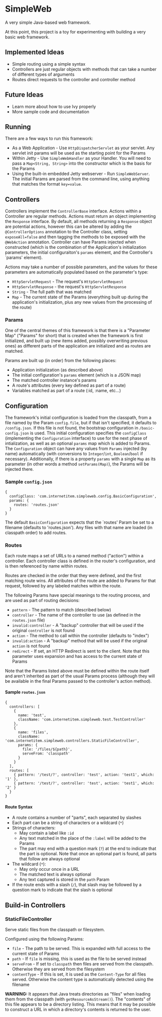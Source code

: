 # SimpleWeb #

A very simple Java-based web framework.

At this point, this project is a toy for experimenting with building a very basic web framework.

## Implemented Ideas ##

 * Simple routing using a simple syntax
 * Controllers are just regular objects with methods that can take a number of different types of arguments
 * Routes direct requests to the controller and controller method

## Future Ideas ##

 * Learn more about how to use Ivy properly
 * More sample code and documentation

## Running ##

There are a few ways to run this framework:

 * As a Web Application - Use `HttpDispatcherServlet` as your servlet. Any servlet init params will be used as the starting point for the Params
 * Within Jetty - Use `SimpleWebHandler` as your Handler. You will need to pass a `Map<String, String>` into the constructor which is the basis for the Params
 * Using the built-in embedded Jetty webserver - Run `SimpleWebServer`. The initial Params are parsed from the command line, using anything that matches the format `key=value`.

## Controllers ##

Controllers implement the `ControllerBase` interface. Actions within a Controller are regular methods. Actions must return an object implementing the `Response` interface. By default, all methods returning a `Response` object are potential actions, however this can be altered by adding the `@ControllerOptions` annotation to the Controller class, setting `exposeAll=false` and then tagging the methods to be exposed with the `@WebAction` annotation. Controller can have Params injected when constructed (which is the combination of the Application's initialization parameters, the initial configuraiton's `params` element, and the Controller's `params' element).

Actions may take a number of possible parameters, and the values for these parameters are automatically populated based on the parameter's type:

 * `HttpServletRequest` - The request's `HttpServletRequest`
 * `HttpServletResponse` - the request's `HttpServletResponse`
 * `String` - The full path that was matched
 * `Map` - The current state of the Params (everything built up during the application's initialization, plus any new values from the processing of the route)

### Params ###

One of the central themes of this framework is that there is a "Parameter Map" ("Params" for short) that is created when the framework is first initialized, and built up (new items added, possibly overwriting previous ones) as different parts of the application are initialized and as routes are matched.

Params are built up (in order) from the following places:

 * Application initialization (as described above)
 * The initial configuration's `params` element (which is a JSON map)
 * The matched controller instance's params
 * A route's attributes (every key defined as part of a route)
 * Variables matched as part of a route (:id, :name, etc...)

## Configuration ##

The framework's initial configuration is loaded from the classpath, from a file named by the Param `config.file`, but if that isn't specified, it defaults to `/config.json`. If this file is not found, the bootstrap configuration in `/basic-config.json` is used. This initial configuration specifies the `configClass` (implementing the `Configuration` interface) to use for the next phase of intialization, as well as an optional `params` map which is added to Params. The `Configuration` object can have any values from `Params` injected (by name) automatically (with conversions to `Integer`/`int`, `Boolean`/`bool` if necessary). Additionally, if there is a property `params` with a single `Map` as its parameter (in other words a method `setParams(Map)`), the Params will be injected there.

### Sample `config.json` ###

    {
      configClass: 'com.internetitem.simpleweb.config.BasicConfiguration',
      params: {
        routes: 'routes.json'
      }
    }

The default `BasicConfiguration` expects that the `routes' Param be set to a filename (defaults to 'routes.json'). Any files with that name are loaded (in classpath order) to add routes.

### Routes ###

Each route maps a set of URLs to a named method ("action") within a controller. Each controller class is defined in the router's configuration, and is then referenced by name within routes.

Routes are checked in the order that they were defined, and the first matching route wins. All attributes of the route are added to Params for that request, followed by any labeled matches within the route.

The following Params have special meanings to the routing process, and are used as part of routing decisions:

 * `pattern` - The pattern to match (described below)
 * `controller` - The name of the controller to use (as defined in the `routes.json` file)
 * `invalid:controller` - A "backup" controller that will be used if the original `controller` is not found
 * `action` - The method to call within the controller (defaults to "index")
 * `invalid:action` - A "backup" method that will be used if the original `action` is not found
 * `redirect` - If set, an HTTP Redirect is sent to the client. Note that this parameter uses expansion and has access to the current state of Params

Note that the Params listed above must be defined within the route itself and aren't inherited as part of the usual Params process (although they will be available in the final Params passed to the controller's action method).

#### Sample `routes.json` #####

    {
      controllers: [
        {
          name: 'test',
          className: 'com.internetitem.simpleweb.test.TestController'
        },
        {
          name: 'files',
          className: 'com.internetitem.simpleweb.controllers.StaticFileController',
          params: {
            file: '/files/${path}',
            serveFrom: 'classpath'
          }
        }
      ],
      routes: [
        { pattern: '/test/?', controller: 'test', action: 'test1', which: '1' },
        { pattern: '/test/?', controller: 'test', action: 'test1', which: '2' }
      }
    }


#### Route Syntax ####

 * A route contains a number of "parts", each separated by slashes
 * Each part can be a string of characters or a wildcard (`*`)
 * Strings of characters:
   * May contain a label like `:id`
   * Any text matched in the place of the `:label` will be added to the Params
   * The part may end with a question mark (`?`) at the end to indicate that the part is optional. Note that once an optional part is found, all parts that follow are always optional
 * The wildcard (`*`):
   * May only occur once in a URL
   * The matched text is always optional
   * Any text captured is stored in the `path` Param
 * If the route ends with a slash (`/`), that slash may be followed by a question mark to indicate that the slash is optional

## Build-in Controllers ##

### StaticFileController ###

Serve static files from the classpath or filesystem.

Configured using the following Params:

 * `file` - The path to be served. This is expanded with full access to the current state of Params
 * `path` - If `file` is missing, this is used as the file to be served instead
 * `serveFrom` - If set to `classpath` then files are served from the classpath. Otherwise they are served from the filesystem
 * `contentType` - If this is set, it is used as the `Content-Type` for all files served. Otherwise the content type is automatically detected using the filename

**WARNING:** It appears that Java treats directories as "files" when loading them from the classpath (with `getResourceAsStream()`). The "contents" of this file appears to be a directory listing. This means that it may be possible to construct a URL in which a directory's contents is returned to the user.

